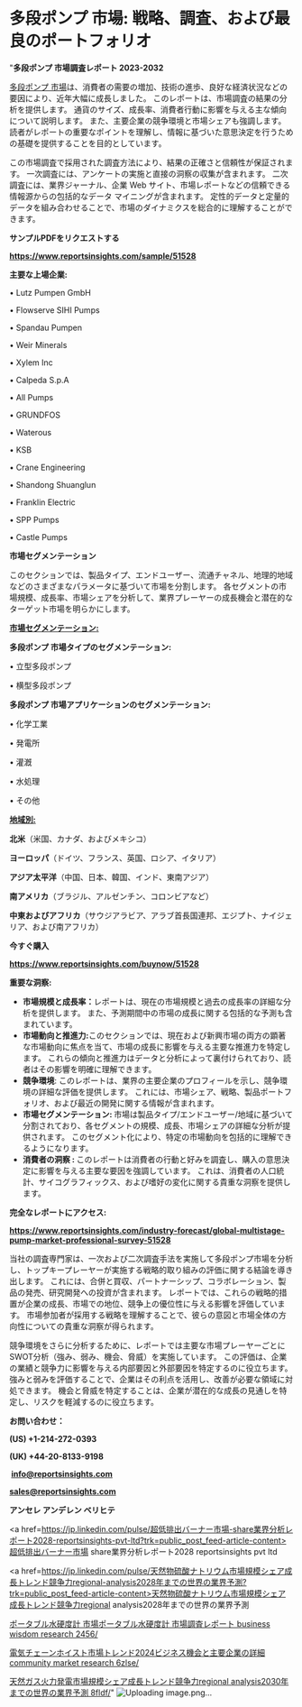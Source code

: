 # 多段ポンプ 市場: 戦略、調査、および最良のポートフォリオ

"<strong>多段ポンプ 市場調査レポート 2023-2032</strong>

<a href=https://www.reportsinsights.com/sample/51528>多段ポンプ 市場</a>は、消費者の需要の増加、技術の進歩、良好な経済状況などの要因により、近年大幅に成長しました。 このレポートは、市場調査の結果の分析を提供します。 通貨のサイズ、成長率、消費者行動に影響を与える主な傾向について説明します。 また、主要企業の競争環境と市場シェアも強調します。 読者がレポートの重要なポイントを理解し、情報に基づいた意思決定を行うための基礎を提供することを目的としています。

この市場調査で採用された調査方法により、結果の正確さと信頼性が保証されます。 一次調査には、アンケートの実施と直接の洞察の収集が含まれます。 二次調査には、業界ジャーナル、企業 Web サイト、市場レポートなどの信頼できる情報源からの包括的なデータ マイニングが含まれます。 定性的データと定量的データを組み合わせることで、市場のダイナミクスを総合的に理解することができます。

<strong><b>サンプルPDFをリクエストする</b></strong>

<a href=https://www.reportsinsights.com/sample/51528><strong><u>https://www.reportsinsights.com/sample/51528</u></strong></a>

<strong>主要な上場企業:</strong>

• Lutz Pumpen GmbH

• Flowserve SIHI Pumps

• Spandau Pumpen

• Weir Minerals

• Xylem Inc

• Calpeda S.p.A

• All Pumps

• GRUNDFOS

• Waterous

• KSB

• Crane Engineering

• Shandong Shuanglun

• Franklin Electric

• SPP Pumps

• Castle Pumps

<strong>市場セグメンテーション</strong>

このセクションでは、製品タイプ、エンドユーザー、流通チャネル、地理的地域などのさまざまなパラメータに基づいて市場を分割します。 各セグメントの市場規模、成長率、市場シェアを分析して、業界プレーヤーの成長機会と潜在的なターゲット市場を明らかにします。

<strong><u>市場セグメンテーション</u></strong><strong><u>:</u></strong>

<strong>多段ポンプ 市場タイプのセグメンテーション:</strong>

• 立型多段ポンプ

• 横型多段ポンプ

<strong>多段ポンプ 市場アプリケーションのセグメンテーション:</strong>

• 化学工業

• 発電所

• 灌漑

• 水処理

• その他

<strong><u>地域別</u></strong><strong><u>:</u></strong>

<strong>北米</strong>（米国、カナダ、およびメキシコ）

<strong>ヨーロッパ</strong>（ドイツ、フランス、英国、ロシア、イタリア）

<strong>アジア太平洋</strong>（中国、日本、韓国、インド、東南アジア）

<strong>南アメリカ</strong>（ブラジル、アルゼンチン、コロンビアなど）

<strong>中東およびアフリカ</strong>（サウジアラビア、アラブ首長国連邦、エジプト、ナイジェリア、および南アフリカ）

<strong>今すぐ購入</strong>

<a href=https://www.reportsinsights.com/buynow/51528><strong><u>https://www.reportsinsights.com/buynow/51528</u></strong></a>

<strong>重要な洞察:</strong>
<ul>
  <li><strong>市場規模と成長率：</strong>レポートは、現在の市場規模と過去の成長率の詳細な分析を提供します。 また、予測期間中の市場の成長に関する包括的な予測も含まれています。</li>
  <li><strong>市場動向と推進力:</strong>このセクションでは、現在および新興市場の両方の顕著な市場動向に焦点を当て、市場の成長に影響を与える主要な推進力を特定します。 これらの傾向と推進力はデータと分析によって裏付けられており、読者はその影響を明確に理解できます。</li>
  <li><strong>競争環境</strong>: このレポートは、業界の主要企業のプロフィールを示し、競争環境の詳細な評価を提供します。 これには、市場シェア、戦略、製品ポートフォリオ、および最近の開発に関する情報が含まれます。</li>
  <li><strong>市場セグメンテーション: </strong>市場は製品タイプ/エンドユーザー/地域に基づいて分割されており、各セグメントの規模、成長、市場シェアの詳細な分析が提供されます。 このセグメント化により、特定の市場動向を包括的に理解できるようになります。</li>
  <li><strong>消費者の洞察 : </strong>このレポートは消費者の行動と好みを調査し、購入の意思決定に影響を与える主要な要因を強調しています。 これは、消費者の人口統計、サイコグラフィックス、および嗜好の変化に関する貴重な洞察を提供します。</li>
</ul>
<strong>完全なレポートにアクセス:</strong>

<a href=https://www.reportsinsights.com/industry-forecast/global-multistage-pump-market-professional-survey-51528><strong><u><b>https://www.reportsinsights.com/industry-forecast/global-multistage-pump-market-professional-survey-51528</b></u></strong></a>

当社の調査専門家は、一次および二次調査手法を実施して多段ポンプ市場を分析し、トップキープレーヤーが実施する戦略的取り組みの評価に関する結論を導き出します。 これには、合併と買収、パートナーシップ、コラボレーション、製品の発売、研究開発への投資が含まれます。 レポートでは、これらの戦略的措置が企業の成長、市場での地位、競争上の優位性に与える影響を評価しています。 市場参加者が採用する戦略を理解することで、彼らの意図と市場全体の方向性についての貴重な洞察が得られます。

競争環境をさらに分析するために、レポートでは主要な市場プレーヤーごとにSWOT分析（強み、弱み、機会、脅威）を実施しています。 この評価は、企業の業績と競争力に影響を与える内部要因と外部要因を特定するのに役立ちます。 強みと弱みを評価することで、企業はその利点を活用し、改善が必要な領域に対処できます。 機会と脅威を特定することは、企業が潜在的な成長の見通しを特定し、リスクを軽減するのに役立ちます。

<strong>お問い合わせ：</strong>

<strong>(US) +1-214-272-0393</strong>

<strong>(UK) +44-20-8133-9198</strong>

<strong> </strong><a href=info@reportsinsights.com><strong><u>info@reportsinsights.com</u></strong></a>

<a href=sales@reportsinsights.com><strong><u>sales@reportsinsights.com</u></strong></a>

<strong>アンセレ アンデレン ベリヒテ</strong>

<a href=https://jp.linkedin.com/pulse/超低排出バーナー市場-share業界分析レポート2028-reportsinsights-pvt-ltd?trk=public_post_feed-article-content>超低排出バーナー市場 share業界分析レポート2028 reportsinsights pvt ltd</a>

<a href=https://jp.linkedin.com/pulse/天然物硫酸ナトリウム市場規模シェア成長トレンド競争力regional-analysis2028年までの世界の業界予測?trk=public_post_feed-article-content>天然物硫酸ナトリウム市場規模シェア成長トレンド競争力regional analysis2028年までの世界の業界予測</a>

<a href=https://www.linkedin.com/pulse/ポータブル水硬度計-市場ポータブル水硬度計-市場調査レポート-business-wisdom-research-2456/>ポータブル水硬度計 市場ポータブル水硬度計 市場調査レポート business wisdom research 2456/</a>

<a href=https://www.linkedin.com/pulse/電気チェーンホイスト市場トレンド2024ビジネス機会と主要企業の詳細-community-market-research-6zlse/>電気チェーンホイスト市場トレンド2024ビジネス機会と主要企業の詳細 community market research 6zlse/</a>

<a href=https://www.linkedin.com/pulse/天然ガス火力発電市場規模シェア成長トレンド競争力regional-analysis2030年までの世界の業界予測-8fldf/>天然ガス火力発電市場規模シェア成長トレンド競争力regional analysis2030年までの世界の業界予測 8fldf/</a>"
![Uploading image.png…]()
